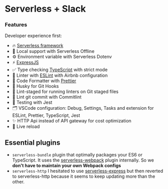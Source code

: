 # Serverless + Slack

### Features

Developer experience first:

- 🔥 [Serverless framework](https://www.serverless.com/)
- 📖 Local support with Serverless Offline
- ⚙️ Environment variable with Serverless Dotenv
- ⚡️ [ExpressJS](http://expressjs.com/)
- ✅ Type checking [TypeScript](https://www.typescriptlang.org/) with strict mode
- 📏 Linter with [ESLint](https://eslint.org/) with Airbnb configuration
- 💖 Code Formatter with [Prettier](https://prettier.io/)
- 🦊 Husky for Git Hooks
- 🚫 Lint-staged for running linters on Git staged files
- 🚓 Lint git commit with Commitlint
- 🦺 Testing with Jest
- 🗂 VSCode configuration: Debug, Settings, Tasks and extension for ESLint, Prettier, TypeScript, Jest
- ✨ HTTP Api instead of API gateway for cost optimization
- 💨 Live reload

## Essential plugins

- `serverless-bundle` plugin that optimally packages your ES6 or TypeScript. It uses the [serverless-webpack](https://www.github.com/serverless-heaven/serverless-webpack) plugin internally. So we **don't have to maintain your own Webpack configs**
- `serverless-http` I hesitated to use [serverless-express](https://www.npmjs.com/package/serverless-express) but then reverted to serverless-http because it seems to keep updating more than the other.